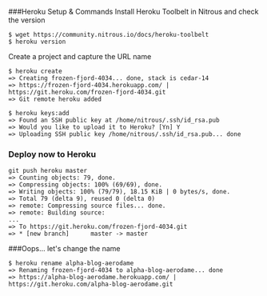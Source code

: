 ###Heroku Setup & Commands
Install Heroku Toolbelt in Nitrous and check the version
```
$ wget https://community.nitrous.io/docs/heroku-toolbelt
$ heroku version
```
Create a project and capture the URL name
```
$ heroku create
=> Creating frozen-fjord-4034... done, stack is cedar-14
=> https://frozen-fjord-4034.herokuapp.com/ | https://git.heroku.com/frozen-fjord-4034.git
=> Git remote heroku added
```

```
$ heroku keys:add
=> Found an SSH public key at /home/nitrous/.ssh/id_rsa.pub
=> Would you like to upload it to Heroku? [Yn] Y
=> Uploading SSH public key /home/nitrous/.ssh/id_rsa.pub... done
```
### Deploy now to Heroku
```
git push heroku master
=> Counting objects: 79, done.
=> Compressing objects: 100% (69/69), done.
=> Writing objects: 100% (79/79), 18.15 KiB | 0 bytes/s, done.
=> Total 79 (delta 9), reused 0 (delta 0)
=> remote: Compressing source files... done.
=> remote: Building source:
...
=> To https://git.heroku.com/frozen-fjord-4034.git
=> * [new branch]      master -> master
```

###Oops... let's change the name
```
$ heroku rename alpha-blog-aerodame
=> Renaming frozen-fjord-4034 to alpha-blog-aerodame... done
=> https://alpha-blog-aerodame.herokuapp.com/ | https://git.heroku.com/alpha-blog-aerodame.git
```